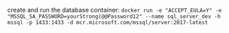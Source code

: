 create and run the database container: `docker run -e "ACCEPT_EULA=Y" -e "MSSQL_SA_PASSWORD=yourStrong(@@Password12" --name sql_server_dev -h mssql -p 1433:1433 -d mcr.microsoft.com/mssql/server:2017-latest`
